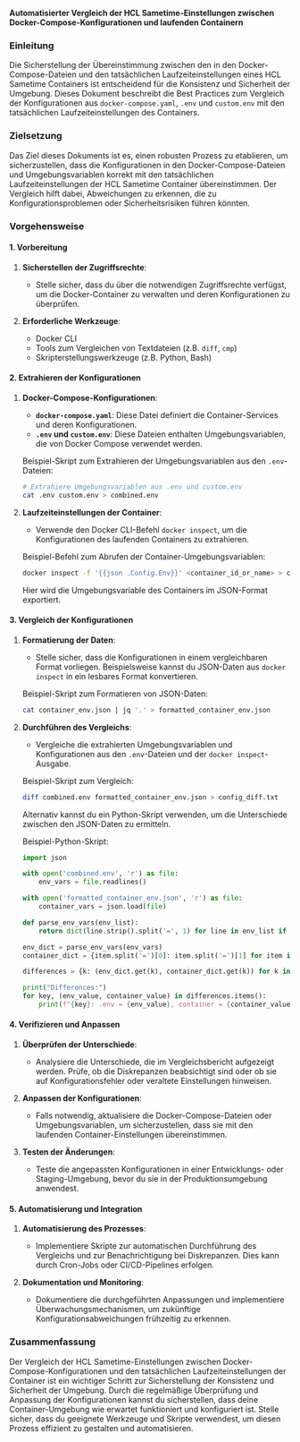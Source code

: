 **Automatisierter Vergleich der HCL Sametime-Einstellungen zwischen Docker-Compose-Konfigurationen und laufenden Containern**

### Einleitung

Die Sicherstellung der Übereinstimmung zwischen den in den Docker-Compose-Dateien und den tatsächlichen Laufzeiteinstellungen eines HCL Sametime Containers ist entscheidend für die Konsistenz und Sicherheit der Umgebung. Dieses Dokument beschreibt die Best Practices zum Vergleich der Konfigurationen aus `docker-compose.yaml`, `.env` und `custom.env` mit den tatsächlichen Laufzeiteinstellungen des Containers.

### Zielsetzung

Das Ziel dieses Dokuments ist es, einen robusten Prozess zu etablieren, um sicherzustellen, dass die Konfigurationen in den Docker-Compose-Dateien und Umgebungsvariablen korrekt mit den tatsächlichen Laufzeiteinstellungen der HCL Sametime Container übereinstimmen. Der Vergleich hilft dabei, Abweichungen zu erkennen, die zu Konfigurationsproblemen oder Sicherheitsrisiken führen könnten.

### Vorgehensweise

#### 1. **Vorbereitung**

1. **Sicherstellen der Zugriffsrechte**:
   - Stelle sicher, dass du über die notwendigen Zugriffsrechte verfügst, um die Docker-Container zu verwalten und deren Konfigurationen zu überprüfen.

2. **Erforderliche Werkzeuge**:
   - Docker CLI
   - Tools zum Vergleichen von Textdateien (z.B. `diff`, `cmp`)
   - Skripterstellungswerkzeuge (z.B. Python, Bash)

#### 2. **Extrahieren der Konfigurationen**

1. **Docker-Compose-Konfigurationen**:
   - **`docker-compose.yaml`**: Diese Datei definiert die Container-Services und deren Konfigurationen. 
   - **`.env` und `custom.env`**: Diese Dateien enthalten Umgebungsvariablen, die von Docker Compose verwendet werden.

   Beispiel-Skript zum Extrahieren der Umgebungsvariablen aus den `.env`-Dateien:

   ```bash
   # Extrahiere Umgebungsvariablen aus .env und custom.env
   cat .env custom.env > combined.env
   ```

2. **Laufzeiteinstellungen der Container**:
   - Verwende den Docker CLI-Befehl `docker inspect`, um die Konfigurationen des laufenden Containers zu extrahieren.

   Beispiel-Befehl zum Abrufen der Container-Umgebungsvariablen:

   ```bash
   docker inspect -f '{{json .Config.Env}}' <container_id_or_name> > container_env.json
   ```

   Hier wird die Umgebungsvariable des Containers im JSON-Format exportiert.

#### 3. **Vergleich der Konfigurationen**

1. **Formatierung der Daten**:
   - Stelle sicher, dass die Konfigurationen in einem vergleichbaren Format vorliegen. Beispielsweise kannst du JSON-Daten aus `docker inspect` in ein lesbares Format konvertieren.

   Beispiel-Skript zum Formatieren von JSON-Daten:

   ```bash
   cat container_env.json | jq '.' > formatted_container_env.json
   ```

2. **Durchführen des Vergleichs**:
   - Vergleiche die extrahierten Umgebungsvariablen und Konfigurationen aus den `.env`-Dateien und der `docker inspect`-Ausgabe.

   Beispiel-Skript zum Vergleich:

   ```bash
   diff combined.env formatted_container_env.json > config_diff.txt
   ```

   Alternativ kannst du ein Python-Skript verwenden, um die Unterschiede zwischen den JSON-Daten zu ermitteln.

   Beispiel-Python-Skript:

   ```python
   import json

   with open('combined.env', 'r') as file:
       env_vars = file.readlines()

   with open('formatted_container_env.json', 'r') as file:
       container_vars = json.load(file)

   def parse_env_vars(env_list):
       return dict(line.strip().split('=', 1) for line in env_list if '=' in line)

   env_dict = parse_env_vars(env_vars)
   container_dict = {item.split('=')[0]: item.split('=')[1] for item in container_vars}

   differences = {k: (env_dict.get(k), container_dict.get(k)) for k in set(env_dict) | set(container_dict) if env_dict.get(k) != container_dict.get(k)}

   print("Differences:")
   for key, (env_value, container_value) in differences.items():
       print(f"{key}: .env = {env_value}, container = {container_value}")
   ```

#### 4. **Verifizieren und Anpassen**

1. **Überprüfen der Unterschiede**:
   - Analysiere die Unterschiede, die im Vergleichsbericht aufgezeigt werden. Prüfe, ob die Diskrepanzen beabsichtigt sind oder ob sie auf Konfigurationsfehler oder veraltete Einstellungen hinweisen.

2. **Anpassen der Konfigurationen**:
   - Falls notwendig, aktualisiere die Docker-Compose-Dateien oder Umgebungsvariablen, um sicherzustellen, dass sie mit den laufenden Container-Einstellungen übereinstimmen.

3. **Testen der Änderungen**:
   - Teste die angepassten Konfigurationen in einer Entwicklungs- oder Staging-Umgebung, bevor du sie in der Produktionsumgebung anwendest.

#### 5. **Automatisierung und Integration**

1. **Automatisierung des Prozesses**:
   - Implementiere Skripte zur automatischen Durchführung des Vergleichs und zur Benachrichtigung bei Diskrepanzen. Dies kann durch Cron-Jobs oder CI/CD-Pipelines erfolgen.

2. **Dokumentation und Monitoring**:
   - Dokumentiere die durchgeführten Anpassungen und implementiere Überwachungsmechanismen, um zukünftige Konfigurationsabweichungen frühzeitig zu erkennen.

### Zusammenfassung

Der Vergleich der HCL Sametime-Einstellungen zwischen Docker-Compose-Konfigurationen und den tatsächlichen Laufzeiteinstellungen der Container ist ein wichtiger Schritt zur Sicherstellung der Konsistenz und Sicherheit der Umgebung. Durch die regelmäßige Überprüfung und Anpassung der Konfigurationen kannst du sicherstellen, dass deine Container-Umgebung wie erwartet funktioniert und konfiguriert ist. Stelle sicher, dass du geeignete Werkzeuge und Skripte verwendest, um diesen Prozess effizient zu gestalten und automatisieren.